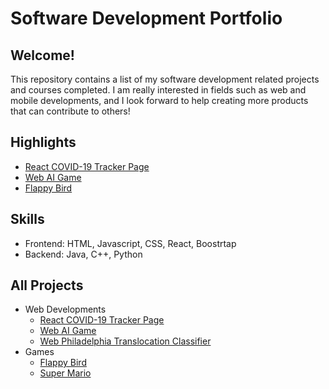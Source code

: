 # Software Development Portfolio

## Welcome!

This repository contains a list of my software development related projects and courses completed. I am really interested in fields such as web and mobile developments, and I look forward to help creating more products that can contribute to others!

## Highlights
  - [React COVID-19 Tracker Page](https://github.com/RandomY-2/React_COVID_Tracker)
  - [Web AI Game](https://github.com/RandomY-2/Web_AI_Game)
  - [Flappy Bird](https://github.com/RandomY-2/Unity-FlappyBirdClone)
  
## Skills 

- Frontend: HTML, Javascript, CSS, React, Boostrtap
- Backend: Java, C++, Python

## All Projects

- Web Developments
  - [React COVID-19 Tracker Page](https://github.com/RandomY-2/React_COVID_Tracker)
  - [Web AI Game](https://github.com/RandomY-2/Web_AI_Game)
  - [Web Philadelphia Translocation Classifier](https://github.com/RandomY-2/P5-Web-Development-Philadelphia-Translocation-Classifier)
- Games
  - [Flappy Bird](https://github.com/RandomY-2/Unity-FlappyBirdClone)
  - [Super Mario](https://github.com/RandomY-2/Unity-MarioClone)
 
